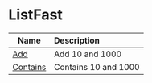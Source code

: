 # ListFast

| Name | Description |
|------|:-------------|
| [Add](ListFastAdd-report-github.md) | Add 10 and 1000 |
| [Contains](ListFastContains-report-github.md) | Contains 10 and 1000 |
